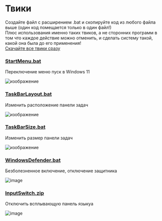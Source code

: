 # Твики
Создайте файл с расширением .bat и скопируйте код из любого файла выше (один код помещается только в один файл!)
<br>
Плюс использования именно таких твиков, а не сторонних программ в том что каждое действие можно отменить, и сделать систему такой, какой она была до его применения!
<br>
[Скачайте все твики сразу](https://github.com/windows11help/windows11/archive/refs/heads/main.zip)

### [StartMenu.bat](https://github.com/windows11help/windows11/blob/main/%D0%A2%D0%B2%D0%B8%D0%BA%D0%B8/StartMenu.bat)
Переключение меню пуск в Windows 11

![изображение](https://user-images.githubusercontent.com/86190960/122673656-23e1ac00-d1da-11eb-9de7-69c8d0c04172.png)

### [TaskBarLayout.bat](https://github.com/windows11help/windows11/blob/main/%D0%A2%D0%B2%D0%B8%D0%BA%D0%B8/TaskBarLayout.bat)
Изменить расположение панели задач

![изображение](https://user-images.githubusercontent.com/86190960/122673873-4a541700-d1db-11eb-86d2-6c54b22b5860.png)

### [TaskBarSize.bat](https://github.com/windows11help/windows11/blob/main/%D0%A2%D0%B2%D0%B8%D0%BA%D0%B8/TaskBarSize.bat)
Изменить размер панели задач

![изображение](https://user-images.githubusercontent.com/86190960/122673593-bfbee800-d1d9-11eb-8af7-aece6bea23d7.png)

### [WindowsDefender.bat](https://github.com/windows11help/windows11/blob/main/%D1%82%D0%B2%D0%B8%D0%BA%D0%B8/WindowsDefender.bat)
Безболезненное включение, отключение защитника

![image](https://user-images.githubusercontent.com/86190960/122683797-4b506d00-d20a-11eb-9a8d-203da16672a5.png)

### [InputSwitch.zip](https://github.com/windows11help/windows11/raw/main/%D1%82%D0%B2%D0%B8%D0%BA%D0%B8/InputSwitch.zip)
Отключить всплывающую панель языкуа

![image](https://user-images.githubusercontent.com/86190960/122756638-586b6b80-d29f-11eb-8dd1-34c57f21adc9.png)
